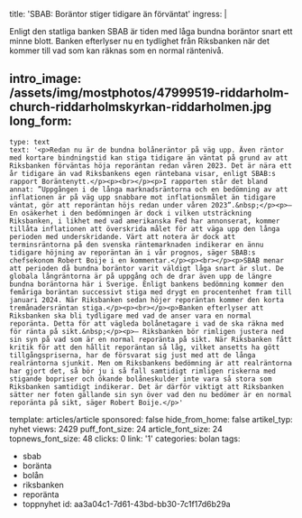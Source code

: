 title: 'SBAB: Boräntor stiger tidigare än förväntat'
ingress: |
  <p>Enligt den statliga banken SBAB är tiden med låga bundna boräntor snart ett minne blott. Banken efterlyser nu en tydlighet från Riksbanken när det kommer till vad som kan räknas som en normal räntenivå.
  </p>
  
intro_image: /assets/img/mostphotos/47999519-riddarholm-church-riddarholmskyrkan-riddarholmen.jpg
long_form:
  -
    type: text
    text: '<p>Redan nu är de bundna bolåneräntor på väg upp. Även räntor med kortare bindningstid kan stiga tidigare än väntat på grund av att Riksbanken förväntas höja reporäntan redan våren 2023. Det är nära ett år tidigare än vad Riksbankens egen räntebana visar, enligt SBAB:s rapport Boräntenytt.</p><p><br></p><p>I rapporten står det bland annat: ”Uppgången i de långa marknadsräntorna och en bedömning av att inflationen är på väg upp snabbare mot inflationsmålet än tidigare väntat, gör att reporäntan höjs redan under våren 2023”.&nbsp;</p><p>– En osäkerhet i den bedömningen är dock i vilken utsträckning Riksbanken, i likhet med vad amerikanska Fed har annonserat, kommer tillåta inflationen att överskrida målet för att väga upp den långa perioden med underskridande. Värt att notera är dock att terminsräntorna på den svenska räntemarknaden indikerar en ännu tidigare höjning av reporäntan än i vår prognos, säger SBAB:s chefsekonom Robert Boije i en kommentar.</p><p><br></p><p>SBAB menar att perioden då bundna boräntor varit väldigt låga snart är slut. De globala långräntorna är på uppgång och de drar även upp de längre bundna boräntorna här i Sverige. Enligt bankens bedömning kommer den femåriga boräntan successivt stiga med drygt en procentenhet fram till januari 2024. När Riksbanken sedan höjer reporäntan kommer den korta tremånadersräntan stiga.</p><p><br></p><p>Banken efterlyser att Riksbanken ska bli tydligare med vad de anser vara en normal reporänta. Detta för att vägleda bolånetagare i vad de ska räkna med för ränta på sikt.&nbsp;</p><p>– Riksbanken bör rimligen justera ned sin syn på vad som är en normal reporänta på sikt. När Riksbanken fått kritik för att den hållit reporäntan så låg, vilket ansetts ha gött tillgångspriserna, har de försvarat sig just med att de långa realräntorna sjunkit. Men om Riksbankens bedömning är att realräntorna har gjort det, så bör ju i så fall samtidigt rimligen riskerna med stigande bopriser och ökande bolåneskulder inte vara så stora som Riksbanken samtidigt indikerar. Det är därför viktigt att Riksbanken sätter ner foten gällande sin syn över vad den nu bedömer är en normal reporänta på sikt, säger Robert Boije.</p>'
template: articles/article
sponsored: false
hide_from_home: false
artikel_typ: nyhet
views: 2429
puff_font_size: 24
article_font_size: 24
topnews_font_size: 48
clicks: 0
link: '1'
categories: bolan
tags:
  - sbab
  - boränta
  - bolån
  - riksbanken
  - reporänta
  - toppnyhet
id: aa3a04c1-7d61-43bd-bb30-7c1f17d6b29a
